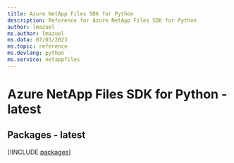 ```yaml
---
title: Azure NetApp Files SDK for Python
description: Reference for Azure NetApp Files SDK for Python
author: lmazuel
ms.author: lmazuel
ms.data: 07/03/2023
ms.topic: reference
ms.devlang: python
ms.service: netappfiles
---
```

# Azure NetApp Files SDK for Python - latest
## Packages - latest
[!INCLUDE [packages](netapp-files-index.md)]
